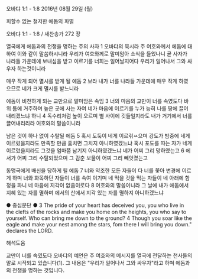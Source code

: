 오바댜 1:1 - 1:8 
2016년 08월 29일 (월)

피할수 없는 철저한 에돔의 파멸



오바댜 1:1 - 1:8 / 새찬송가 272 장


열국에게 에돔과의 전쟁을 명하는 주의 사자
1 오바댜의 묵시라 주 여호와께서 에돔에 대하여 이와 같이 말씀하시니라 우리가 여호와께로 말미암아 소식을 들었나니 곧 사자가 나라들 가운데에 보내심을 받고 이르기를 너희는 일어날지어다 우리가 일어나서 그와 싸우자 하는것이니라

매우 작게 되어 멸시를 받게 될 에돔
2 보라 내가 너를 나라들 가운데에 매우 작게 하였으므로 네가 크게 멸시를 받느니라

에돔이 비천하게 되는 교만으로 말미암은 속임
3 너의 마음의 교만이 너를 속였도다 바위 틈에 거주하며 높은 곳에 사는 자여 네가 마음에 이르기를 누가 능히 나를 땅에 끌어내리겠느냐 하니 4 독수리처럼 높이 오르며 별 사이에 깃들일지라도 내가 거기에서 너를 끌어내리리라 여호와의 말씀이니라

남은 것이 하나 없이 수탈될 에돔
5 혹시 도둑이 네게 이르럮ㅆ으며 강도가 밤중에 네게 이르렀을지라도 만족할 만큼 훔치면 그치지 아니하였겠느냐 혹시 포도를 따는 자가 네게 이르렀을지라도 그것을 엄마쯤 남기지 아니하였겠느냐 네가 어찌 그리 망하였는고 6 에서가 어찌 그리 수탈되었으며 그 감춘 보물이 어찌 그리 빼앗겼는고

동맹국에게 배신을 당하게 될 에돔
7 너와 약조한 모든 자들이 다 너를 쫓아 변경에 이르게 하며 너와 화목하던 자들이 너를 속여 이기며 네 먹을 것을 먹는 자들이 네 아래에 함정을 파니 네 마음에 지각이 없음이로다 8 여호와의 말씀이니라 그 날에 내가 에돔에서 지혜 있는 자를 멸하며 에서의 산에서 지각 있는 자를 멸하지 아니하겠느냐

● 중심문단 ● 
3 The pride of your heart has deceived you, you who live in the clefts of the rocks and make you home on the heights, you who say to yourself.  Who can bring me down to the ground? 4 Though you soar like the eagle and make your nest among the stars, fom there I will bring you down." declares the LORD.

해석도움





교만이 너를 속였도다
오바댜의 예언은 주 여호와의 메시지를 열국에 전달하는 천사들의 말로 시작되고 있습니다(1). 그 내용은 "우리가 일어나서 그와 싸우자"라고 하며 에돔과의 전쟁을 명하는 것입니다.